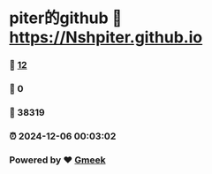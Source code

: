 # piter的github :link: https://Nshpiter.github.io 
### :page_facing_up: [12](https://Nshpiter.github.io/tag.html) 
### :speech_balloon: 0 
### :hibiscus: 38319 
### :alarm_clock: 2024-12-06 00:03:02 
### Powered by :heart: [Gmeek](https://github.com/Meekdai/Gmeek)
